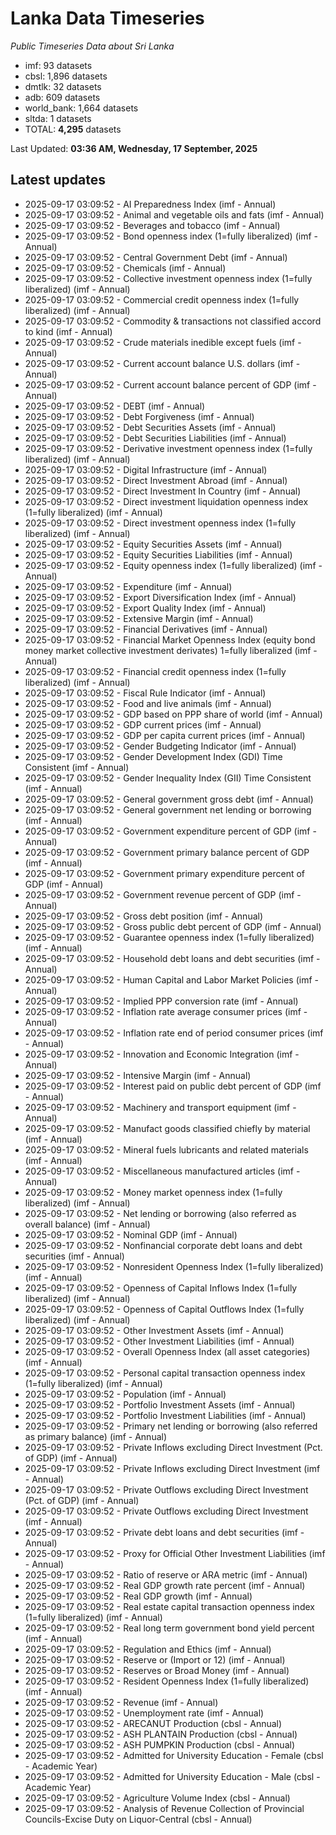 # Lanka Data Timeseries
*Public Timeseries Data about Sri Lanka*

* imf: 93 datasets
* cbsl: 1,896 datasets
* dmtlk: 32 datasets
* adb: 609 datasets
* world_bank: 1,664 datasets
* sltda: 1 datasets
* TOTAL: **4,295** datasets

Last Updated: **03:36 AM, Wednesday, 17 September, 2025**

## Latest updates

* 2025-09-17 03:09:52 - AI Preparedness Index (imf - Annual)
* 2025-09-17 03:09:52 - Animal and vegetable oils and fats (imf - Annual)
* 2025-09-17 03:09:52 - Beverages and tobacco (imf - Annual)
* 2025-09-17 03:09:52 - Bond openness index (1=fully liberalized) (imf - Annual)
* 2025-09-17 03:09:52 - Central Government Debt (imf - Annual)
* 2025-09-17 03:09:52 - Chemicals (imf - Annual)
* 2025-09-17 03:09:52 - Collective investment openness index (1=fully liberalized) (imf - Annual)
* 2025-09-17 03:09:52 - Commercial credit openness index (1=fully liberalized) (imf - Annual)
* 2025-09-17 03:09:52 - Commodity & transactions not classified accord to kind (imf - Annual)
* 2025-09-17 03:09:52 - Crude materials inedible except fuels (imf - Annual)
* 2025-09-17 03:09:52 - Current account balance U.S. dollars (imf - Annual)
* 2025-09-17 03:09:52 - Current account balance percent of GDP (imf - Annual)
* 2025-09-17 03:09:52 - DEBT (imf - Annual)
* 2025-09-17 03:09:52 - Debt Forgiveness (imf - Annual)
* 2025-09-17 03:09:52 - Debt Securities Assets (imf - Annual)
* 2025-09-17 03:09:52 - Debt Securities Liabilities (imf - Annual)
* 2025-09-17 03:09:52 - Derivative investment openness index (1=fully liberalized) (imf - Annual)
* 2025-09-17 03:09:52 - Digital Infrastructure (imf - Annual)
* 2025-09-17 03:09:52 - Direct Investment Abroad (imf - Annual)
* 2025-09-17 03:09:52 - Direct Investment In Country (imf - Annual)
* 2025-09-17 03:09:52 - Direct investment liquidation openness index (1=fully liberalized) (imf - Annual)
* 2025-09-17 03:09:52 - Direct investment openness index (1=fully liberalized) (imf - Annual)
* 2025-09-17 03:09:52 - Equity Securities Assets (imf - Annual)
* 2025-09-17 03:09:52 - Equity Securities Liabilities (imf - Annual)
* 2025-09-17 03:09:52 - Equity openness index (1=fully liberalized) (imf - Annual)
* 2025-09-17 03:09:52 - Expenditure (imf - Annual)
* 2025-09-17 03:09:52 - Export Diversification Index (imf - Annual)
* 2025-09-17 03:09:52 - Export Quality Index (imf - Annual)
* 2025-09-17 03:09:52 - Extensive Margin (imf - Annual)
* 2025-09-17 03:09:52 - Financial Derivatives (imf - Annual)
* 2025-09-17 03:09:52 - Financial Market Openness Index (equity bond money market collective investment derivates) 1=fully liberalized (imf - Annual)
* 2025-09-17 03:09:52 - Financial credit openness index (1=fully liberalized) (imf - Annual)
* 2025-09-17 03:09:52 - Fiscal Rule Indicator (imf - Annual)
* 2025-09-17 03:09:52 - Food and live animals (imf - Annual)
* 2025-09-17 03:09:52 - GDP based on PPP share of world (imf - Annual)
* 2025-09-17 03:09:52 - GDP current prices (imf - Annual)
* 2025-09-17 03:09:52 - GDP per capita current prices (imf - Annual)
* 2025-09-17 03:09:52 - Gender Budgeting Indicator (imf - Annual)
* 2025-09-17 03:09:52 - Gender Development Index (GDI) Time Consistent (imf - Annual)
* 2025-09-17 03:09:52 - Gender Inequality Index (GII) Time Consistent (imf - Annual)
* 2025-09-17 03:09:52 - General government gross debt (imf - Annual)
* 2025-09-17 03:09:52 - General government net lending or borrowing (imf - Annual)
* 2025-09-17 03:09:52 - Government expenditure percent of GDP (imf - Annual)
* 2025-09-17 03:09:52 - Government primary balance percent of GDP (imf - Annual)
* 2025-09-17 03:09:52 - Government primary expenditure percent of GDP (imf - Annual)
* 2025-09-17 03:09:52 - Government revenue percent of GDP (imf - Annual)
* 2025-09-17 03:09:52 - Gross debt position (imf - Annual)
* 2025-09-17 03:09:52 - Gross public debt percent of GDP (imf - Annual)
* 2025-09-17 03:09:52 - Guarantee openness index (1=fully liberalized) (imf - Annual)
* 2025-09-17 03:09:52 - Household debt loans and debt securities (imf - Annual)
* 2025-09-17 03:09:52 - Human Capital and Labor Market Policies (imf - Annual)
* 2025-09-17 03:09:52 - Implied PPP conversion rate (imf - Annual)
* 2025-09-17 03:09:52 - Inflation rate average consumer prices (imf - Annual)
* 2025-09-17 03:09:52 - Inflation rate end of period consumer prices (imf - Annual)
* 2025-09-17 03:09:52 - Innovation and Economic Integration (imf - Annual)
* 2025-09-17 03:09:52 - Intensive Margin (imf - Annual)
* 2025-09-17 03:09:52 - Interest paid on public debt percent of GDP (imf - Annual)
* 2025-09-17 03:09:52 - Machinery and transport equipment (imf - Annual)
* 2025-09-17 03:09:52 - Manufact goods classified chiefly by material (imf - Annual)
* 2025-09-17 03:09:52 - Mineral fuels lubricants and related materials (imf - Annual)
* 2025-09-17 03:09:52 - Miscellaneous manufactured articles (imf - Annual)
* 2025-09-17 03:09:52 - Money market openness index (1=fully liberalized) (imf - Annual)
* 2025-09-17 03:09:52 - Net lending or borrowing (also referred as overall balance) (imf - Annual)
* 2025-09-17 03:09:52 - Nominal GDP (imf - Annual)
* 2025-09-17 03:09:52 - Nonfinancial corporate debt loans and debt securities (imf - Annual)
* 2025-09-17 03:09:52 - Nonresident Openness Index (1=fully liberalized) (imf - Annual)
* 2025-09-17 03:09:52 - Openness of Capital Inflows Index (1=fully liberalized) (imf - Annual)
* 2025-09-17 03:09:52 - Openness of Capital Outflows Index (1=fully liberalized) (imf - Annual)
* 2025-09-17 03:09:52 - Other Investment Assets (imf - Annual)
* 2025-09-17 03:09:52 - Other Investment Liabilities (imf - Annual)
* 2025-09-17 03:09:52 - Overall Openness Index (all asset categories) (imf - Annual)
* 2025-09-17 03:09:52 - Personal capital transaction openness index (1=fully liberalized) (imf - Annual)
* 2025-09-17 03:09:52 - Population (imf - Annual)
* 2025-09-17 03:09:52 - Portfolio Investment Assets (imf - Annual)
* 2025-09-17 03:09:52 - Portfolio Investment Liabilities (imf - Annual)
* 2025-09-17 03:09:52 - Primary net lending or borrowing (also referred as primary balance) (imf - Annual)
* 2025-09-17 03:09:52 - Private Inflows excluding Direct Investment (Pct. of GDP) (imf - Annual)
* 2025-09-17 03:09:52 - Private Inflows excluding Direct Investment (imf - Annual)
* 2025-09-17 03:09:52 - Private Outflows excluding Direct Investment (Pct. of GDP) (imf - Annual)
* 2025-09-17 03:09:52 - Private Outflows excluding Direct Investment (imf - Annual)
* 2025-09-17 03:09:52 - Private debt loans and debt securities (imf - Annual)
* 2025-09-17 03:09:52 - Proxy for Official Other Investment Liabilities (imf - Annual)
* 2025-09-17 03:09:52 - Ratio of reserve or ARA metric (imf - Annual)
* 2025-09-17 03:09:52 - Real GDP growth rate percent (imf - Annual)
* 2025-09-17 03:09:52 - Real GDP growth (imf - Annual)
* 2025-09-17 03:09:52 - Real estate capital transaction openness index (1=fully liberalized) (imf - Annual)
* 2025-09-17 03:09:52 - Real long term government bond yield percent (imf - Annual)
* 2025-09-17 03:09:52 - Regulation and Ethics (imf - Annual)
* 2025-09-17 03:09:52 - Reserve or (Import or 12) (imf - Annual)
* 2025-09-17 03:09:52 - Reserves or Broad Money (imf - Annual)
* 2025-09-17 03:09:52 - Resident Openness Index (1=fully liberalized) (imf - Annual)
* 2025-09-17 03:09:52 - Revenue (imf - Annual)
* 2025-09-17 03:09:52 - Unemployment rate (imf - Annual)
* 2025-09-17 03:09:52 - ARECANUT Production (cbsl - Annual)
* 2025-09-17 03:09:52 - ASH PLANTAIN Production (cbsl - Annual)
* 2025-09-17 03:09:52 - ASH PUMPKIN Production (cbsl - Annual)
* 2025-09-17 03:09:52 - Admitted for University Education - Female (cbsl - Academic Year)
* 2025-09-17 03:09:52 - Admitted for University Education - Male (cbsl - Academic Year)
* 2025-09-17 03:09:52 - Agriculture Volume Index (cbsl - Annual)
* 2025-09-17 03:09:52 - Analysis of Revenue Collection of Provincial Councils-Excise Duty on Liquor-Central (cbsl - Annual)